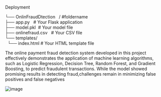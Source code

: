 Deployment

└── OnlinFraudDtection &nbsp;   /  #foldername <br>
├── app.py &nbsp;  # Your Flask application <br> 
├── model.pkl&nbsp;  # Your model file <br>
├── onlinefraud.csv &nbsp;  # Your CSV file <br>
└── templates/ <br>
       &nbsp; └── index.html   # Your HTML template file


The online payment fraud detection system developed in this project effectively demonstrates the application of machine learning algorithms, such as Logistic Regression, Decision Tree, Random Forest, and Gradient Boosting, to predict 	fraudulent transactions. While the model showed promising results in detecting fraud,challenges remain in minimizing false positives and false negatives


![image](https://github.com/user-attachments/assets/1a166ee2-3ec7-4e3a-bcf6-0f5617e23af9)






    
